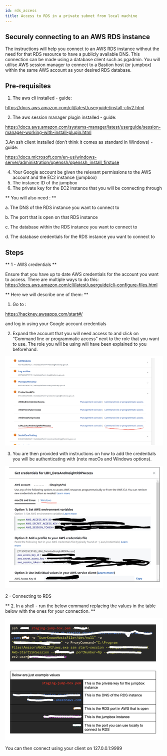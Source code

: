 ```yaml
---
id: rds_access
title: Access to RDS in a private subnet from local machine
---
```


## Securely connecting to an AWS RDS instance

The instructions will help you connect to an AWS RDS instance without the need for that RDS resource to have a publicly available DNS. This connection can be made using a database client such as pgadmin.  You will utilise AWS session manager to connect to a Bastion host (or jumpbox) within the same AWS account as your desired RDS database.

## Pre-requisites

1. The aws cli installed - guide:

https://docs.aws.amazon.com/cli/latest/userguide/install-cliv2.html

2. The aws session manager plugin installed - guide:

https://docs.aws.amazon.com/systems-manager/latest/userguide/session-manager-working-with-install-plugin.html


 3.An ssh client installed (don’t think it comes as standard in Windows) - guide:

https://docs.microsoft.com/en-us/windows-server/administration/openssh/openssh_install_firstuse

4. Your Google account be given the relevant permissions to the AWS account and the EC2 instance (jumpbox)
5. The instance ID of the jumpbox
6. The private key for the EC2 instance that you will be connecting through

** You will also need : **

a. The DNS of the RDS instance you want to connect to

b. The port that is open on that RDS instance

c. The database within the RDS instance you want to connect to

d. The database credentials for the RDS instance you want to connect to


## Steps

** 1 - AWS credentials **

Ensure that you have up to date AWS credentials for the account you want to access.
There are multiple ways to do this:
https://docs.aws.amazon.com/cli/latest/userguide/cli-configure-files.html

** Here we will describe one of them: **

1. Go to :

https://hackney.awsapps.com/start#/

and log in using your Google account credentials

2. Expand the account that you will need access to and click on “Command line or programmatic access” next to the role that you want to use.
The role you will be using will have been explained to you beforehand.


![alt text](./doc-images/rds1.png)

3. You are then provided with instructions on how to add the credentials you will be authenticating with (note macOs and Windows options).

![alt text](./doc-images/rds2.png)

2 - Connecting to RDS

** 2. In a shell - run the below command replacing the values in the table below with the ones for your connection. **

![alt text](./doc-images/rds3.png)

You can then connect using your client on 127.0.0.1:9999

